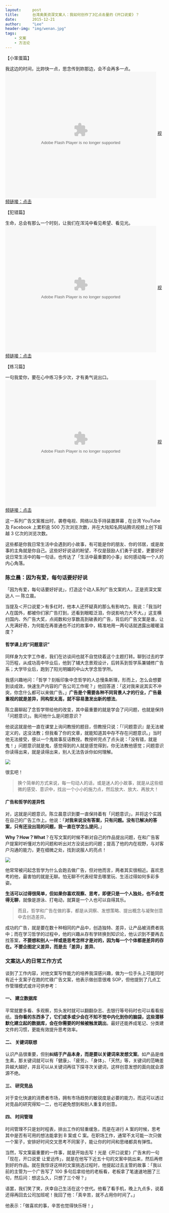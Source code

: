 ```yaml
---
layout:     post
title:      台湾奥美资深文案人：我如何创作了3亿点击量的《开口说爱》？
date:       2015-12-21
author:     "Lee"
header-img: "img/wenan.jpg"
tags:
    - 文案
    - 方法论
---
```

【小笨蛋篇】

我这边的时间，比妳快一点，思念传到妳那边，会不会再多一点。
<embed src="http://static.video.qq.com/TPout.swf?vid=x0125yhnvfu&auto=0" allowFullScreen="true" quality="high" width="480" height="400" align="middle" allowScriptAccess="always" type="application/x-shockwave-flash">
[视频链接：点击](http://v.qq.com/page/x/f/u/x0125yhnvfu.html)




【犯错篇】

生命，总会有那么一个时刻，让我们在浑沌中看见希望、看见光。
<embed src="http://static.video.qq.com/TPout.swf?vid=a0126dgxt4n&auto=0" allowFullScreen="true" quality="high" width="480" height="400" align="middle" allowScriptAccess="always" type="application/x-shockwave-flash">
[视频链接：点击](http://v.qq.com/page/a/4/n/a0126dgxt4n.html?start=1)




【练习篇】

一句我爱你，要在心中练习多少次，才有勇气说出口。
<embed src="http://static.video.qq.com/TPout.swf?vid=m0125nfoso3&auto=0" allowFullScreen="true" quality="high" width="480" height="400" align="middle" allowScriptAccess="always" type="application/x-shockwave-flash">
[视频链接：点击](http://v.qq.com/page/m/o/3/m0125nfoso3.html)

这一系列广告文案推出时，袭卷电视、网络以及手持装置屏幕 , 在台湾 YouTube 及 Facebook 上累积逾 500 万次浏览次数，并在大陆知名网站腾讯视频上创下超越 3 亿次的浏览次数。

这些都是你我日常生活中会遇到的小故事，有可能是你的朋友、你的邻居，或是故事的主角就是你自己。这些好好说话的盼望，不仅是鼓励人们勇于说爱，更要好好说日常生活中的每一句话，也传达了「生活中最重要的小事」如何感动每一个人的内心角落。

### 陈立晨：因为有爱，每句话要好好说

「因为有爱，每句话要好好说」，打造这个动人系列广告文案的人，正是资深文案达人 — 陈立晨。

当提及＜开口说爱＞有多红时，他本人还怀疑真的那么有影响力。我说：「我当时人在国外，都被你们家广告打到，还看到眼眶泛泪，你说影响力大不大。」这支横扫国内、外广告大奖，点阅数和分享数高到破表的广告，背后的广告文案是谁，让人充满好奇，为何能在再普通也不过的故事中，精准地用一两句话就透露出暖暖温度？

#### 哲学课上的“问题意识”

同样身为文字工作者，我们在访谈间也就不自觉绕着这个主题打转。聊到过去的学习历程，从成功高中毕业后，他到了辅大念景观设计，后转系到哲学系兼辅修广告系；大学毕业后，跑到了阳光明媚的中山大学念哲学所。

我感兴趣地问：「哲学？刻板印象中念哲学的人总慢条斯理，形而上，怎么会想要到谈成效，快速生产内容的广告公司工作呢？」他回答道：「这对我来说其实不冲突，你念什么都可以来做广告。」**广告是个需要各种不同背景人才的行业，广告最重视的就是差异，同构型太高，就不容易激发出新的想法**。

陈立晨聊起了念哲学带给他的改变，其中最重要的就是学会了问问题，也就是保持「问题意识」。我问他什么是问题意识？

他说这就是他一直在课堂上询问教授的题目，但教授只说：「『问题意识』是无法被定义的，这没法教；但我看了你的文章，就能知道其中存不存在问题意识。」当时他无法接受，便以一个鬼故事反诘教授。教授听完点了点头说：「没有错，就是鬼！」问题意识就是鬼，感觉得到的人就是感觉得到，你无法教他感觉；问题意识你读得出来，就是读得出来，别人无法告诉你如何理解。

![](http://7xo8he.com1.z0.glb.clouddn.com/1450672114539103.jpg)

很玄吧！

> 换个简单的方式来说，每一句动人的话，或是迷人的小故事，就是从这些细微的感受、意识中，找出一个小小的施力点，然后放大、放大、再放大！



#### 广告和哲学的差异性

对，这就是问题意识。陈立晨意识到要一直保持着有「问题意识」，并将这个实践在自己的广告工作上。他说：「**对我来说没有答案，只有问题。没有已解决的答案，只有还没出现的问题，我一直在学怎么提问**。」

**Why？How？What**？在写文案的时候不断对自己的作品提出问题，在和广告客户提案时听懂对方的问题和听出对方没说出的问题；提高了他的内在视野，与对客户沟通的能力，更在细微之处，找到说服人的亮点！

![](http://7xo8he.com1.z0.glb.clouddn.com/1450672141787120.jpg)

他常常被问起念哲学为什么会跑去做广告，但对他而言，两者其实很相近。喜欢思考的他，最害怕的就是无聊。怕无聊不代表经常去哪里玩、生活过得如何多彩多姿。

**生活可以过得很简单，但如果你喜欢观察、思考，即便只是一个人独处，也不会觉得无聊**，就像是游泳、打电动，就算是一个人也可以自得其乐。

> 而且，哲学和广告在做的事，都是从洞察、发想策略、提出概念与凝聚创意中去创造差异。



成功的广告，就是要在数十种相同的产品中，创造独特、差异，让产品被消费者挑中；而在学习哲学的过程中，他的兴趣从存有学转换到知识论，他认识到不要再去找答案，**不要想和别人一样或是思考怎样才是对的，因为每一个个体都是差异的存在。不要企图定义差异，而是去「差异」差异**。



### 文案达人的日常工作方式

谈到了工作内容，对他文案写作能力的培养我深感兴趣，做为一位手头上可能同时有近十支案子在跑的忙碌广告文案，他表示做创意很难 SOP，但他提到了几点工作管理模式或许可供参考：

#### 一、 建立数据库

平常就要多看、多观察，剪头发时就可以翻翻杂志、去银行等号码时也可以看看报纸。**当你看的东西多了，它们或多或少会在不知不觉中内化到你的脑袋，这些潜移默化建立起的数据库，会在你需要的时候被触发跳出**。最好还能养成笔记、分类建文件的习惯，更能有效提升思考效率。

#### 二、 关键词联想

认识产品很重要，但别**纠结于产品本身，而是要以关键词来发想文案**。如产品是维生素，那关键词就可以有「健康」、「疲劳」、「身体」、「天然」等，关键词的范畴差异越大越好，并且可以从关键词再往下探寻次关键词，这样创意发想的面向就会源源不绝。

#### 三、 研究竞品

对于变化快速的消费者市场，拥有市场趋势的敏锐度是必要的能力，而这可以透过对竞品的研究得知一二，也可避免想到和别人重复的创意。

#### 四、 时间管理

时间管理不只是划时程表，排出工作的轻重缓急，而是在进行 A 案的时候，思考其中是否有可用的想法能拿到 B 案或 C 案。在职场工作，通常不太可能一次只做一个案子，安排好时间交叉思考不同案子，能让你的时间和思绪都具有弹性。

当然，写文案最重要的一件事，就是开始去写！光是《开口说爱》广告末的一句「现在，开口说爱 让爱远传」，就是在他写下近五十句的文案中挑出来，然后再修到好的作品。就在我惊讶这样的文案挑选过程时，他提起过去主管的故事：「我以前的主管为一个广告写了 100 多句后拿给他的老板看，老板拿了笔速速地圈了三句，然后问：想这么久，只想了三个呀？」

语罢，我们笑了笑，庆幸自己生活在这个世代。他看了看手机，晚上九点多，说着还得再回去公司加班呢！我回了他：「真辛苦，就不占用你时间了。」

他表示：「做喜欢的事，辛苦也觉得快乐呀！」

